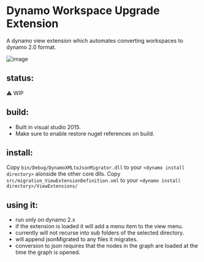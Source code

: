 # Dynamo Workspace Upgrade Extension
A dynamo view extension which automates converting workspaces to dynamo 2.0 format.

![image](https://github.com/mjkkirschner/DynamoWorkspaceUpgradeExtension/blob/master/images/extensionImage.png)

## status:
:warning: WIP 

## build:

* Built in visual studio 2015.
* Make sure to enable restore nuget references on build.

## install:

Copy `bin/Debug/DynamoXMLtoJsonMigrator.dll` to your `<dynamo install directory>` alonside the other core dlls.
Copy `src/migration_ViewExtensionDefinition.xml` to your `<dynamo install directory>/ViewExtensions/`

## using it:
* run only on dynamo 2.x
* if the extension is loaded it will add a menu item to the view menu.
* currently will not recurse into sub folders of the selected directory.
* will append jsonMigrated to any files it migrates.
* conversion to json requires that the nodes in the graph are loaded at the time the graph is opened.
